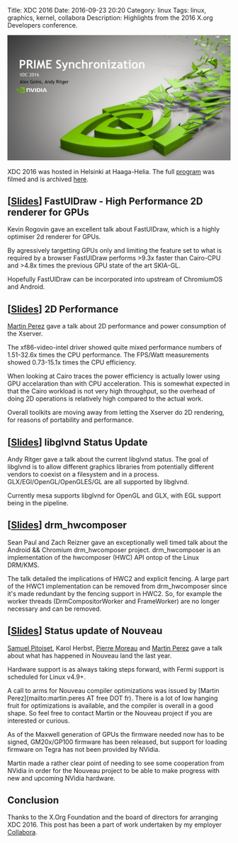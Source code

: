 Title: XDC 2016
Date: 2016-09-23 20:20
Category: linux
Tags: linux, graphics, kernel, collabora
Description: Highlights from the 2016 X.org Developers conference.

![Alt text](/images/2016-09-23_xdc_2016.jpg "XDC 2016")

XDC 2016 was hosted in Helsinki at Haaga-Helia.
The full [program](https://www.x.org/wiki/Events/XDC2016/Program/) was filmed and is archived [here](https://www.youtube.com/channel/UCXlH5v1PkEhjzLFTUTm_U7g/videos).


## [[Slides](files/2016-09-23/xdc-2016-fast_ui_draw.pdf)] FastUIDraw - High Performance 2D renderer for GPUs
Kevin Rogovin gave an excellent talk about FastUIDraw, which is a highly optimiser 2d renderer for GPUs.

By agressively targetting GPUs only and limiting the feature set to what is required by a browser FastUIDraw performs >9.3x faster than Cairo-CPU and >4.8x times the previous GPU state of the art SKIA-GL.

Hopefully FastUIDraw can be incorporated into upstream of ChromiumOS and Android.


## [[Slides](files/2016-09-23/xdc-2016_2d_perf.pdf)] 2D Performance
[Martin Perez](http://phd.mupuf.org/) gave a talk about 2D performance and power consumption of the Xserver.

The xf86-video-intel driver showed quite mixed performance numbers of 1.51-32.6x times the CPU performance.
The FPS/Watt measurements showed 0.73-15.1x times the CPU efficiency.

When looking at Cairo traces the power efficiency is actually lower using GPU accelaration than with CPU acceleration.
This is somewhat expected in that the Cairo workload is not very high throughput, so the overhead of doing 2D operations is relatively high compared to the actual work.

Overall toolkits are moving away from letting the Xserver do 2D rendering, for reasons of portability and performance.


## [[Slides](files/2016-09-23/xdc-2016-glvnd-status.pdf)] libglvnd Status Update
Andy Ritger gave a talk about the current libglvnd status.
The goal of libglvnd is to allow different graphics libraries from potentially different vendors to coexist on a filesystem and in a process.
GLX/EGl/OpenGL/OpenGLES/GL are all supported by libglvnd.

Currently mesa supports libglvnd for OpenGL and GLX, with EGL support being in the pipeline.


## [[Slides](files/2016-09-23/xdc-2016-drm_hwcomposer.pdf)] drm_hwcomposer
Sean Paul and Zach Reizner gave an exceptionally well timed talk about the Android && Chromium drm_hwcomposer project.
drm_hwcomposer is an implementation of the hwcomposer (HWC) API ontop of the Linux DRM/KMS.

The talk detailed the implications of HWC2 and explicit fencing.
A large part of the HWC1 implementation can be removed from drm_hwcomposer since it's made redundant by the fencing support in HWC2.
So, for example the worker threads (DrmCompositorWorker and FrameWorker) are no longer necessary and can be removed.


## [[Slides](files/2016-09-23/xdc-2016-nouveau_update.pdf)] Status update of Nouveau
[Samuel Pitoiset](https://hakzsam.wordpress.com/), Karol Herbst, [Pierre Moreau](https://twitter.com/kurtelborgpm) and [Martin Perez](http://phd.mupuf.org/) gave a talk about what has happened in Nouveau land the last year.

Hardware support is as always taking steps forward, with Fermi support is scheduled for Linux v4.9+.

A call to arms for Nouveau compiler optimizations was issued by [Martin Perez](mailto:martin.peres AT free DOT fr).
There is a lot of low hanging fruit for optimizations is available, and the compiler is overall in a good shape.
So feel free to contact Martin or the Nouveau project if you are interested or curious.

As of the Maxwell generation of GPUs the firmware needed now has to be signed, GM20x/GP100 firmware has been released, but support for loading firmware on Tegra has not been provided by NVidia.

Martin made a rather clear point of needing to see some cooperation from NVidia in order for the Nouveau project to be able to make progress with new and upcoming NVidia hardware.


## Conclusion
Thanks to the X.Org Foundation and the board of directors for arranging XDC 2016.
This post has been a part of work undertaken by my employer [Collabora](http://www.collabora.com).
